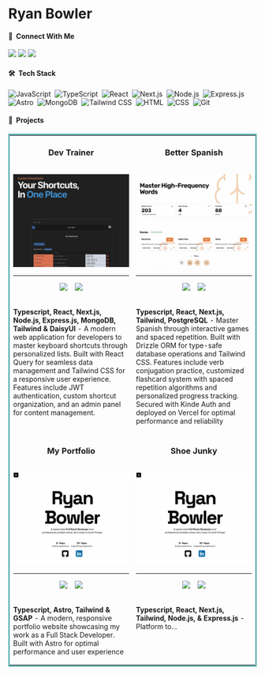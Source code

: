 # Ryan Bowler

#### 👋 &nbsp;Connect With Me

<span>
<a href="https://portfolio-v1-ryans-projects-197c1757.vercel.app"><img src="https://img.shields.io/badge/-My%20Portfolio-6D4AFF?style=flat&logo=Google-Chrome&logoColor=white"/></a>
<a href="https://www.linkedin.com/in/ryan-bowler-601919170/"><img src="https://img.shields.io/badge/-LinkedIn-0077B5?style=flat&logo=linkedin&logoColor=white"/></a>
<a href="mailto:ryanbprog@gmail.com"><img src="https://img.shields.io/badge/-Email-D14836?style=flat&logo=Gmail&logoColor=white"/></a>
</span>

#### 🛠 &nbsp;Tech Stack

![JavaScript](https://img.shields.io/badge/-JavaScript-05122A?style=flat&logo=javascript)&nbsp;
![TypeScript](https://img.shields.io/badge/TypeScript-05122A?style=flat&logo=typescript)&nbsp;
![React](https://img.shields.io/badge/-React-05122A?style=flat&logo=react)&nbsp;
![Next.js](https://img.shields.io/badge/-Next.js-05122A?style=flat&logo=next.js)&nbsp;
![Node.js](https://img.shields.io/badge/-Node.js-05122A?style=flat&logo=node.js)&nbsp;
![Express.js](https://img.shields.io/badge/-Express.js-05122A?style=flat&logo=express)&nbsp;
![Astro](https://img.shields.io/badge/-Astro-05122A?style=flat&logo=astro)&nbsp;
![MongoDB](https://img.shields.io/badge/-MongoDB-05122A?style=flat&logo=mongodb)&nbsp;
![Tailwind CSS](https://img.shields.io/badge/-Tailwind%20CSS-05122A?style=flat&logo=tailwind-css)&nbsp;
![HTML](https://img.shields.io/badge/-HTML-05122A?style=flat&logo=HTML5)&nbsp;
![CSS](https://img.shields.io/badge/-CSS-05122A?style=flat&logo=CSS3&logoColor=1572B6)&nbsp;
![Git](https://img.shields.io/badge/-Git-05122A?style=flat&logo=git)&nbsp;

#### 💼 &nbsp;Projects

<table bordercolor="#66b2b2"> 
  <tr>
    <!-- Project 1 -->
    <td width="50%" valign="top">
      <h3 align="center">Dev Trainer</h3>
      <br />
      <a target="_blank" href="https://dev-trainer-frontend-ryans-projects-197c1757.vercel.app/">
        <img src="project-images/dev-trainer-cover.jpg" width="100%" alt="dev trainer app"/>
      </a>
      <hr />
      <div align="center">
        <a target="_blank" href="https://github.com/RyanBProg/dev-trainer"><img src="https://img.shields.io/badge/-GitHub%20Repo-36465D?style=flat&logo=github&logoColor=white"/></a>
        &nbsp;&nbsp;
        <a target="_blank" href="https://dev-trainer-frontend-ryans-projects-197c1757.vercel.app/"><img src="https://img.shields.io/badge/-Visit%20Site-6D4AFF?style=flat&logo=Google-Chrome&logoColor=white"/></a>
      </div>
      <br />
      <p align="left"><strong>Typescript, React, Next.js, Node.js, Express.js, MongoDB, Tailwind & DaisyUI</strong> - A modern web application for developers to master keyboard shortcuts through personalized lists. Built with React Query for seamless data management and Tailwind CSS for a responsive user experience. Features include JWT authentication, custom shortcut organization, and an admin panel for content management.</p>
    </td>
    <!-- Project 2 -->
    <td width="50%" valign="top">
      <h3 align="center">Better Spanish</h3>
      <br />
      <a target="_blank" href="https://better-spanish-ryans-projects-197c1757.vercel.app/">
        <img src="project-images/better-spanish-cover.jpg" width="100%"  alt="better spanish app"/>
      </a>
      <hr />
      <div align="center">
        <a target="_blank" href="https://github.com/RyanBProg/better-spanish"><img src="https://img.shields.io/badge/-GitHub%20Repo-36465D?style=flat&logo=github&logoColor=white"/></a>
        &nbsp;&nbsp;
        <a target="_blank" href="https://better-spanish-ryans-projects-197c1757.vercel.app/"><img src="https://img.shields.io/badge/-Visit%20Site-6D4AFF?style=flat&logo=Google-Chrome&logoColor=white"/></a>
      </div>
      <br />
      <p><strong>Typescript, React, Next.js, Tailwind, PostgreSQL</strong> - Master Spanish through interactive games and spaced repetition. Built with Drizzle ORM for type-safe database operations and Tailwind CSS. Features include verb conjugation practice, customized flashcard system with spaced repetition algorithms and personalized progress tracking. Secured with Kinde Auth and deployed on Vercel for optimal performance and reliability</p>
    </td>
  </tr>
  <tr>
    <!-- Project 3 -->
    <td width="50%" valign="top">
      <h3 align="center">My Portfolio</h3>
      <br />
      <a target="_blank" href="https://portfolio-v1-ryans-projects-197c1757.vercel.app">
        <img src="project-images/my-portfolio-cover.jpg" width="100%" alt="my portfolio"/>
      </a>
      <hr />
      <div align="center">
        <a target="_blank" href="https://github.com/RyanBProg/portfolio-v1"><img src="https://img.shields.io/badge/-GitHub%20Repo-36465D?style=flat&logo=github&logoColor=white"/></a>
        &nbsp;&nbsp;
        <a target="_blank" href="https://portfolio-v1-ryans-projects-197c1757.vercel.app"><img src="https://img.shields.io/badge/-Visit%20Site-6D4AFF?style=flat&logo=Google-Chrome&logoColor=white"/></a>
      </div>
      <br />
      <p><strong>Typescript, Astro, Tailwind & GSAP</strong> - A modern, responsive portfolio website showcasing my work as a Full Stack Developer. Built with Astro for optimal performance and user experience</p>
    </td>
    <!-- Project 4 -->
    <td width="50%" valign="top">
      <h3 align="center">Shoe Junky</h3>
      <br />
      <a target="_blank" href="">
        <img src="project-images/my-portfolio-cover.jpg" width="100%" alt="shoe junky app"/>
      </a>
      <hr />
      <div align="center">
        <a target="_blank" href="https://github.com/RyanBProg/shoe-junky"><img src="https://img.shields.io/badge/-GitHub%20Repo-36465D?style=flat&logo=github&logoColor=white"/></a>
        &nbsp;&nbsp;
        <a target="_blank" href=""><img src="https://img.shields.io/badge/-Visit%20Site-6D4AFF?style=flat&logo=Google-Chrome&logoColor=white"/></a>
      </div>
      <br />
      <p><strong>Typescript, React, Next.js, Tailwind, Node.js, & Express.js</strong> - Platform to...</p>
    </td>
  </tr>
</table>
